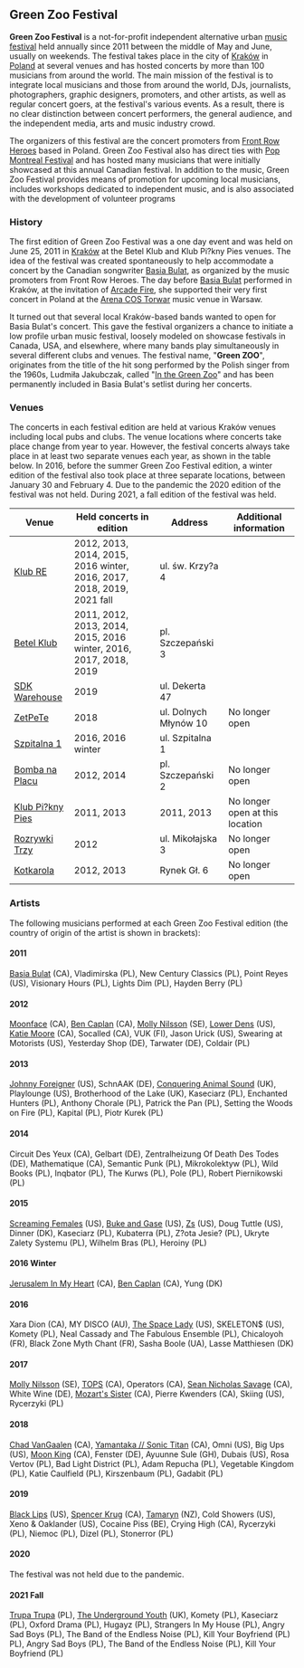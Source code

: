 ## Green Zoo Festival

**Green Zoo Festival** is a not-for-profit independent alternative urban [music festival](https://en.wikipedia.org/wiki/Music_festival) held annually since 2011 between the middle of May and June, usually on weekends. The festival takes place in the city of [Kraków](https://en.wikipedia.org/wiki/Krak%C3%B3w) in [Poland](https://en.wikipedia.org/wiki/Poland) at several venues and has hosted concerts by more than 100 musicians from around the world. The main mission of the festival is to integrate local musicians and those from around the world, DJs, journalists, photographers, graphic designers, promoters, and other artists, as well as regular concert goers, at the festival's various events. As a result, there is no clear distinction between concert performers, the general audience, and the independent media, arts and music industry crowd.

The organizers of this festival are the concert promoters from [Front Row Heroes](https://frontrowheroes.com/en/about-us/) based in Poland. Green Zoo Festival also has direct ties with [Pop Montreal Festival](https://popmontreal.com/) and has hosted many musicians that were initially showcased at this annual Canadian festival. In addition to the music, Green Zoo Festival provides means of promotion for upcoming local musicians, includes workshops dedicated to independent music, and is also associated with the development of volunteer programs

### History

The first edition of Green Zoo Festival was a one day event and was held on June 25, 2011 in [Kraków](https://en.wikipedia.org/wiki/Krak%C3%B3w) at the Betel Klub and Klub Pi?kny Pies venues. The idea of the festival was created spontaneously to help accommodate a concert by the Canadian songwriter [Basia Bulat](https://en.wikipedia.org/wiki/Basia_Bulat), as organized by the music promoters from Front Row Heroes. The day before [Basia Bulat](https://en.wikipedia.org/wiki/Basia_Bulat) performed in Kraków, at the invitation of [Arcade Fire](https://en.wikipedia.org/wiki/Arcade_Fire), she supported their very first concert in Poland at the [Arena COS Torwar](https://en.wikipedia.org/wiki/Torwar_Hall) music venue in Warsaw.

It turned out that several local Kraków-based bands wanted to open for Basia Bulat's concert. This gave the festival organizers a chance to initiate a low profile urban music festival, loosely modeled on showcase festivals in Canada, USA, and elsewhere, where many bands play simultaneously in several different clubs and venues. The festival name, "**Green ZOO**", originates from the title of the hit song performed by the Polish singer from the 1960s, Ludmiła Jakubczak, called "[In the Green Zoo](https://youtu.be/hqNlQLC1xNg)" and has been permanently included in Basia Bulat's setlist during her concerts.

### Venues

The concerts in each festival edition are held at various Kraków venues including local pubs and clubs. The venue locations where concerts take place change from year to year. However, the festival concerts always take place in at least two separate venues each year, as shown in the table below. In 2016, before the summer Green Zoo Festival edition, a winter edition of the festival also took place at three separate locations, between January 30 and February 4. Due to the pandemic the 2020 edition of the festival was not held. During 2021, a fall edition of the festival was held.

| Venue        | Held concerts in edition     | Address | Additional information |
|--------------|-----------|------------|------------|
| [Klub RE](https://www.facebook.com/klubre/) | 2012, 2013, 2014, 2015, 2016 winter, 2016, 2017, 2018, 2019, 2021 fall  | ul. św. Krzy?a 4 | |
| [Betel Klub](https://www.facebook.com/betelpub/) | 2011, 2012, 2013, 2014, 2015, 2016 winter, 2016, 2017, 2018, 2019  | pl. Szczepański 3  |  |
| [SDK Warehouse](https://www.facebook.com/stk47warehouse/) | 2019 | ul. Dekerta 47 | |
| [ZetPeTe](https://www.facebook.com/zetpete.krk/) | 2018 | ul. Dolnych Młynów 10 | No longer open |
| [Szpitalna 1](https://www.facebook.com/szpitalna1/) | 2016, 2016 winter | ul. Szpitalna 1 | |
| [Bomba na Placu](https://www.facebook.com/bombanaplacu/) | 2012, 2014 | pl. Szczepański 2 | No longer open |
| [Klub Pi?kny Pies](https://www.facebook.com/Klub-Pi%C4%99kny-Pies-186177181423533/) | 2011, 2013 | 2011, 2013 | No longer open at this location |
| [Rozrywki Trzy](https://www.facebook.com/rozrywki.trzy/) | 2012 | ul. Mikołajska 3 | No longer open |
| [Kotkarola](https://www.facebook.com/pages/category/Country-Club---Clubhouse/KOTKAROLA-361891623830938/) | 2012, 2013 | Rynek Gł. 6 | No longer open |

### Artists

The following musicians performed at each Green Zoo Festival edition (the country of origin of the artist is shown in brackets):

#### 2011
[Basia Bulat](https://en.wikipedia.org/wiki/Basia_Bulat) (CA), Vladimirska (PL), New Century Classics (PL), Point Reyes (US), Visionary Hours (PL), Lights Dim (PL), Hayden Berry (PL)

#### 2012
[Moonface](https://en.wikipedia.org/wiki/Moonface_(band)) (CA), [Ben Caplan](https://en.wikipedia.org/wiki/Ben_Caplan) (CA), [Molly Nilsson](https://en.wikipedia.org/wiki/Molly_Nilsson) (SE), [Lower Dens](https://en.wikipedia.org/wiki/Lower_Dens) (US), [Katie Moore](https://en.wikipedia.org/wiki/Katie_Moore) (CA), Socalled (CA), VUK (FI), Jason Urick (US), Swearing at Motorists (US), Yesterday Shop (DE), Tarwater (DE), Coldair (PL)

#### 2013
[Johnny Foreigner](https://en.wikipedia.org/wiki/Johnny_Foreigner) (US), SchnAAK (DE), [Conquering Animal Sound](https://en.wikipedia.org/wiki/Conquering_Animal_Sound) (UK), Playlounge (US), Brotherhood of the Lake (UK), Kaseciarz (PL), Enchanted Hunters (PL), Anthony Chorale (PL), Patrick the Pan (PL), Setting the Woods on Fire (PL), Kapital (PL), Piotr Kurek (PL)

#### 2014
Circuit Des Yeux (CA), Gelbart (DE), Zentralheizung Of Death Des Todes (DE), Mathematique (CA), Semantic Punk (PL), Mikrokolektyw (PL), Wild Books (PL), Inqbator (PL), The Kurws (PL), Pole (PL), Robert Piernikowski (PL)

#### 2015
[Screaming Females](https://en.wikipedia.org/wiki/Screaming_Females) (US), [Buke and Gase](https://en.wikipedia.org/wiki/Buke_and_Gase) (US), [Zs](https://en.wikipedia.org/wiki/Zs_(band)) (US), Doug Tuttle (US), Dinner (DK), Kaseciarz (PL), Kubaterra (PL), Z?ota Jesie? (PL), Ukryte Zalety Systemu (PL), Wilhelm Bras (PL), Heroiny (PL)

#### 2016 Winter
[Jerusalem In My Heart](https://en.wikipedia.org/wiki/Jerusalem_In_My_Heart) (CA), [Ben Caplan](https://en.wikipedia.org/wiki/Ben_Caplan) (CA), Yung (DK)

#### 2016
Xara Dion (CA), MY DISCO (AU), [The Space Lady](https://en.wikipedia.org/wiki/The_Space_Lady) (US), SKELETON$ (US), Komety (PL), Neal Cassady and The Fabulous Ensemble (PL), Chicaloyoh (FR), Black Zone Myth Chant (FR), Sasha Boole (UA), Lasse Matthiesen (DK)

#### 2017
[Molly Nilsson](https://en.wikipedia.org/wiki/Molly_Nilsson) (SE), [TOPS](https://en.wikipedia.org/wiki/TOPS_(band)) (CA), Operators (CA), [Sean Nicholas Savage](https://en.wikipedia.org/wiki/Sean_Nicholas_Savage) (CA), White Wine (DE), [Mozart's Sister](https://en.wikipedia.org/wiki/Cecile_Believe) (CA), Pierre Kwenders (CA), Skiing (US), Rycerzyki (PL) 

#### 2018
[Chad VanGaalen](https://en.wikipedia.org/wiki/Chad_VanGaalen) (CA), [Yamantaka // Sonic Titan](https://en.wikipedia.org/wiki/Yamantaka_//_Sonic_Titan) (CA),  Omni (US), Big Ups (US), [Moon King](https://en.wikipedia.org/wiki/Moon_King) (CA), Fenster (DE), Ayuunne Sule (GH), Dubais (US), Rosa Vertov (PL), Bad Light District (PL), Adam Repucha (PL), Vegetable Kingdom (PL), Katie Caulfield (PL), Kirszenbaum (PL), Gadabit (PL)

#### 2019
[Black Lips](https://en.wikipedia.org/wiki/Black_Lips) (US), [Spencer Krug](https://en.wikipedia.org/wiki/Moonface_(band)) (CA), [Tamaryn](https://en.wikipedia.org/wiki/Tamaryn) (NZ), Cold Showers (US), Xeno & Oaklander (US), Cocaine Piss (BE), Crying High (CA), Rycerzyki (PL), Niemoc (PL), Dizel (PL), Stonerror (PL)

#### 2020
The festival was not held due to the pandemic.

#### 2021 Fall
[Trupa Trupa](https://en.wikipedia.org/wiki/Trupa_Trupa) (PL), [The Underground Youth](https://en.everybodywiki.com/The_Underground_Youth) (UK), Komety (PL), Kaseciarz (PL), Oxford Drama (PL), Hugayz (PL), Strangers In My House (PL), Angry Sad Boys (PL), The Band of the Endless Noise (PL), Kill Your Boyfriend (PL) PL), Angry Sad Boys (PL), The Band of the Endless Noise (PL), Kill Your Boyfriend (PL) 

